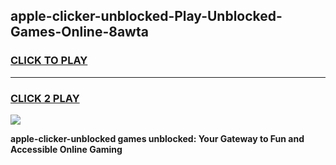 
## apple-clicker-unblocked-Play-Unblocked-Games-Online-8awta
<h3>
<a href="https://premium76.site?title=apple-clicker-unblocked&ref=25A">CLICK TO PLAY</a></h3>
<hr>

<h3>
<a href="https://premium76.site?title=apple-clicker-unblocked&ref=25A">CLICK 2 PLAY</a>
  
</h3>

<a href="https://premium76.site?title=apple-clicker-unblocked&ref=25A"><img src="https://clearcache.store/games.png"></a>


**apple-clicker-unblocked games unblocked: Your Gateway to Fun and Accessible Online Gaming**
